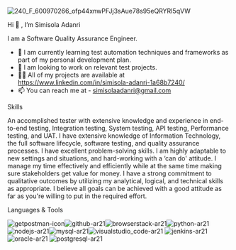 

![240_F_600970266_ofp44xnwPFJj3sAue78s95eQRYRI5qVW](https://github.com/Cimmy12/Cimmy12/assets/111805689/c6728ef8-4247-40fc-91b8-aca1f040de66)


Hi 👋 , I’m Simisola Adanri

I am a Software Quality Assurance Engineer.

- 🌱 I am currently learning test automation techniques and frameworks as part of my personal development plan.
- 👀 I am looking to work on relevant test projects.
- 👨‍💻 All of my projects are available at https://www.linkedin.com/in/simisola-adanri-1a68b7240/
- 📫  You can reach me at - simisolaadanri@gmail.com

Skills

An accomplished tester with extensive knowledge and experience in end-to-end testing, Integration testing, System testing, API testing, Performance testing, and UAT. 
I have extensive knowledge of Information Technology, the full software lifecycle, software testing, and quality assurance processes. 
I have excellent problem-solving skills. I am highly adaptable to new settings and situations, and hard-working with a ‘can do' attitude. 
I manage my time effectively and efficiently while at the same time making sure stakeholders get value for money. I have a strong commitment to qualitative outcomes by utilizing my analytical, logical, and technical skills as appropriate. 
I believe all goals can be achieved with a good attitude as far as you're willing to put in the required effort.


Languages & Tools

![getpostman-icon](https://github.com/Cimmy12/Cimmy12/assets/111805689/6e728a78-6ea7-4279-a148-357d32e322bf)![github-ar21](https://github.com/Cimmy12/Cimmy12/assets/111805689/65354a07-03ef-4805-bec4-76ec761e5ab8)![browserstack-ar21](https://github.com/Cimmy12/Cimmy12/assets/111805689/12987318-33a8-465e-ac02-64fa4c9444b8)![python-ar21](https://github.com/Cimmy12/Cimmy12/assets/111805689/c1fc4d5f-4cd0-4977-8e53-efc5b54d6f42)![nodejs-ar21](https://github.com/Cimmy12/Cimmy12/assets/111805689/5cfbf2ed-63aa-4845-a407-173955dcfd6f)![mysql-ar21](https://github.com/Cimmy12/Cimmy12/assets/111805689/70ebe595-7f49-42ba-a1c6-69be617a8999)![visualstudio_code-ar21](https://github.com/Cimmy12/Cimmy12/assets/111805689/86b93327-f440-43c0-91a3-06c1b4cbe7e6)
![jenkins-ar21](https://github.com/Cimmy12/Cimmy12/assets/111805689/b366161d-1be0-4e54-86d3-0770c350ffa1)![oracle-ar21](https://github.com/Cimmy12/Cimmy12/assets/111805689/7b30e4d3-1033-4a60-a79d-0cb15679d1f5)
![postgresql-ar21](https://github.com/Cimmy12/Cimmy12/assets/111805689/70316777-23f1-43e5-984f-b23428bcf8ee)







